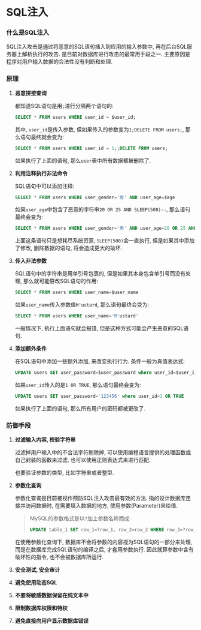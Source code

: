 # SQL注入


<!--more-->



### 什么是SQL注入

SQL注入攻击是通过将恶意的SQL语句插入到应用的输入参数中, 再在后台SQL服务器上解析执行的攻击. 是目前对数据库进行攻击的最常用手段之一. 主要原因是程序对用户输入数据的合法性没有判断和处理. 



### 原理

1. **恶意拼接查询**

   都知道SQL语句是用`;`进行分隔两个语句的:

   ```sql
   SELECT * FROM users WHERE user_id = $user_id;
   ```

   其中, `user_id`是传入参数, 但如果传入的参数变为`1;DELETE FROM users;`, 那么语句最终就会变为:

   ```sql 
   SELECT * FROM users WHERE user_id = 1;;DELETE FROM users;
   ```

   如果执行了上面的语句, 那么`user`表中所有数据都被删除了. 

2. **利用注释执行非法命令**

   SQL语句中可以添加注释:

   ```sql
   SELECT * FROM users WHERE user_gender='男' AND user_age=$age
   ```

   如果`user_age`中包含了恶意的字符串`20 OR 25 AND SLEEP(500)--`, 那么语句最终会变为:

   ```sql
   SELECT * FROM users WHERE user_gender='男' AND user_age=20 OR 25 AND SLEEP(500)--
   ```

   上面这条语句只是想耗尽系统资源, `SLEEP(500)`会一直执行, 但是如果其中添加了修改, 删除数据的语句, 将会造成更大的破坏. 

3. **传入非法参数**

   SQL语句中的字符串是用单引号包裹的, 但是如果其本身包含单引号而没有处理, 那么就可能篡改SQL语句的作用:

   ```sql
   SELECT * FROM users WHERE user_name=$user_name
   ```

   如果`user_name`传入参数值`M'ustard`, 那么语句最终会变为:

   ```sql
   SELECT * FROM users WHERE user_name='M'ustard'
   ```

   一般情况下, 执行上面语句就会报错, 但是这种方式可能会产生恶意的SQL语句. 

4. **添加额外条件**

   在SQL语句中添加一些额外添加, 来改变执行行为. 条件一般为真值表达式:

   ```sql
   UPDATE users SET user_password=$user_password where user_id=$user_id
   ```

   如果`user_id`传入的是`1 OR TRUE`, 那么语句最终会变为:

   ```sql
   UPDATE users SET user_password='123456' where user_id=1 OR TRUE
   ```

   如果执行了上面的语句, 那么所有用户的密码都被更改了. 



### 防御手段

1. **过滤输入内容, 校验字符串**

   过滤掉用户输入中的不合法字符剔除掉, 可以使用编程语言提供的处理函数或自己封装的函数来过滤, 也可以使用正则表达式来进行匹配. 

   也要验证参数的类型, 比如字符串或者整型. 

2. **参数化查询**

   参数化查询是目前被视作预防SQL注入攻击最有效的方法. 指的设计数据库连接并访问数据时, 在需要填入数据的地方, 使用参数(Parameter)来给值. 

   > MySQL的参数格式是以`?`加上参数名称而成:
   >
   > ```sql
   > UPDATE table_1 SET row_1=?row_1, row_2=row_2 WHERE row_3=?row_3
   > ```

   在使用参数化查询下, 数据库不会将参数的内容视为SQL语句的一部分来处理, 而是在数据库完成SQL语句的编译之后, 才套用参数执行. 因此就算参数中含有破坏性的指令, 也不会被数据库所运行. 

3. **安全测试, 安全审计**

4. **避免使用动态SQL**

5. **不要将敏感数据保留在纯文本中**

6. **限制数据库权限和特权**

7. **避免直接向用户显示数据库错误**

